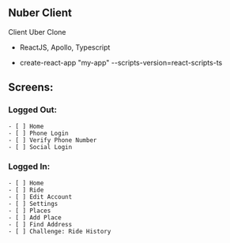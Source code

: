 ## Nuber Client

Client Uber Clone 
- ReactJS, Apollo, Typescript

- create-react-app "my-app" --scripts-version=react-scripts-ts


## Screens:
### Logged Out:

    - [ ] Home
    - [ ] Phone Login
    - [ ] Verify Phone Number
    - [ ] Social Login

### Logged In:

    - [ ] Home
    - [ ] Ride
    - [ ] Edit Account
    - [ ] Settings
    - [ ] Places
    - [ ] Add Place
    - [ ] Find Address
    - [ ] Challenge: Ride History